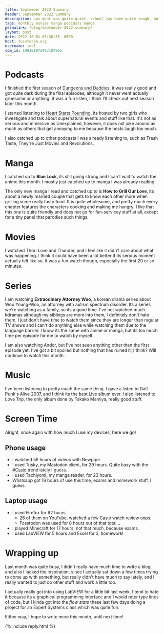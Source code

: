 ```yaml
---
title: September 2022 Summary
header: September 2022 Summary
description: Las mont was quite quiet, school has been quite rough, but here's an overview of what I did this month.
tags: monthly movies manga podcasts manga
permalink: /blog/september-2022-summary/
layout: post
date: 2022-10-01 07:30:55 -0500
host: fosstodon.org
username: joel
com_id: 109101072403104065
---
```


# Podcasts


I finished the first season of [Dungeons and Daddies](https://www.dungeonsanddaddies.com/), it was really good and got quite dark during the final episodes, although it never went actually gruesome or anything, it was a fun listen, I think I'll check out next season later this month.

I started listening to [Heart Starts Pounding](https://heartstartspounding.podbean.com/), its hosted by two girls who investigate and talk about supernatural events and stuff like that. It's not as serious and inmersive as Unexplained, however, it does not joke around as much as others that get annoying to me because the hosts laugh too much.

I also catched up to other podcasts I was already listening to, such as Trash Taste, They're Just Movies and Revolutions.

# Manga

I catched up to __Blue Lock__, its still going strong and I can't wait to watch the anime this month. I mostly just catched up to manga I was already reading.

The only new manga I read and catched up to is __How to Grill Our Love__, its about a newly married couple that gets to know each other more when grilling some really tasty food. It is quite wholesome, and pretty much every chapter features the characters cooking and making me hungry. I like that this one is quite friendly and does not go for fan-servicey stuff at all, except for a tiny panel that parodies such things.

# Movies

I watched Thor: Love and Thunder, and I feel like it didn't care about what was happening. I think it could have been a lot better if its serious moment actually felt like so. It was a fun watch though, especially the first 20 or so minutes.

# Series

I am watching __Extraodinary Attorney Woo__, a korean drama series about Woo Young-Woo, an attorney with autism spectrum disorder. Its a series we're watching as a family, so its a good time. I've not watched much kdramas although my siblings are more into them, I definitely don't hate them, I just don't have time to watch them since they are longer than regular TV shows and I can't do anything else while watching them due to the language barrier. I know its the same with anime or manga, but its too much time per episode for me to watch by myself.

I am also watching Andor, but I've not seen anything other than the first episode yet. I've got a bit spoiled but nothing that has ruined it, I think? Will continue to watch this month.

# Music

I've been listening to pretty much the same thing. I gave a listen to Daft Punk's Alive 2007, and I think its the best Live album ever. I also listened to Love Trip, the only album done by Takako Mamiya, really good stuff.

# Screen Time

Alright, once again with how much I use my devices, here we go!

## Phone usage
- I watched 59 hours of videos with Newpipe
- I used Tusky, my Mastodon client, for 29 hours. Quite busy with the [#Casio](https://fosstodon.org/tags/casio) trend lately I guess.
- I used Tachiyomi, my manga reader, for 23 hours.
- Whatsapp got 16 hours of use this time, exams and homework stuff, I guess.

## Laptop usage
- I used Firefox for 62 hours
    - 26 of them on YouTube, watched a few Casio watch review oops.
    - Fosstodon was used for 8 hours out of that total...
- I played Minecraft for 17 hours, not that much, because exams.
- I used LabVIEW for 5 hours and Excel for 3, homework!

# Wrapping up

Last month was quite busy, I didn't really have much time to write a blog, and also I lacked the inspiration, since I actually sat down a few times trying to come up with something, but really didn't have much to say lately, and I really wanted to just do other stuff and work a little too.

I actually really got into using LabVIEW for a little bit last week, I tend to hate it because its a graphical programming interface and I would rater type lines of code, but I kinda got into the *flow state* these last few days doing a project for an Expert Systems class which was quite fun.

Either way, I hope to write more this month, until next time!

{% include reply.html %}
